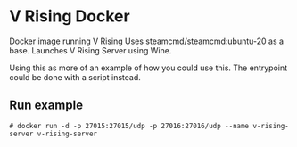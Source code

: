 # V Rising Docker
Docker image running V Rising
Uses steamcmd/steamcmd:ubuntu-20 as a base. Launches V Rising Server using Wine. 

Using this as more of an example of how you could use this. The entrypoint could be done with a script instead.

## Run example
~~~~
# docker run -d -p 27015:27015/udp -p 27016:27016/udp --name v-rising-server v-rising-server
~~~~
